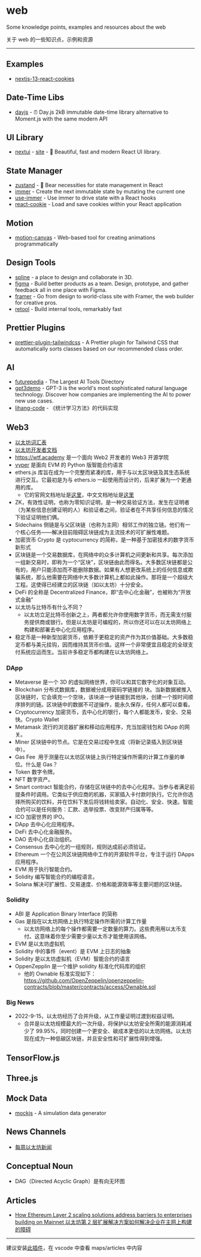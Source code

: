 # web

Some knowledge points, examples and resources about the web

关于 web 的一些知识点，示例和资源

---

## Examples

- [nextjs-13-react-cookies](https://github.com/tolerance-go/web/tree/main/examples/nextjs-13-react-cookies)

## Date-Time Libs

- [dayjs](https://github.com/iamkun/dayjs) - ⏰ Day.js 2kB immutable date-time library alternative to Moment.js with the same modern API

## UI Library

- [nextui](https://github.com/nextui-org/nextui) - [site](https://nextui.org/) - 🚀 Beautiful, fast and modern React UI library.

## State Manager

- [zustand](https://github.com/pmndrs/zustand) - 🐻 Bear necessities for state management in React
- [immer](https://github.com/immerjs/immer) - Create the next immutable state by mutating the current one
- [use-immer](https://github.com/immerjs/use-immer) - Use immer to drive state with a React hooks
- [react-cookie](https://github.com/reactivestack/cookies) - Load and save cookies within your React application

## Motion

- [motion-canvas](https://github.com/motion-canvas/motion-canvas) - Web-based tool for creating animations programmatically

## Design Tools

- [spline](https://spline.design/) - a place to design and collaborate in 3D.
- [figma](https://www.figma.com/) - Build better products as a team. Design, prototype, and gather feedback all in one place with Figma.
- [framer](https://www.framer.com/) - Go from design to world-class site with Framer, the web builder for creative pros.
- [retool](https://retool.com/) - Build internal tools, remarkably fast

## Prettier Plugins

- [prettier-plugin-tailwindcss](https://github.com/tailwindlabs/prettier-plugin-tailwindcss) - A Prettier plugin for Tailwind CSS that automatically sorts classes based on our recommended class order.

## AI

- [futurepedia](https://www.futurepedia.io/) - The Largest AI Tools Directory
- [gpt3demo](https://gpt3demo.com/) - GPT-3 is the world's most sophisticated natural language technology. Discover how companies are implementing the AI to power new use cases.
- [lihang-code](https://github.com/fengdu78/lihang-code) - 《统计学习方法》的代码实现

## Web3

- [以太坊词汇表](https://ethereum.org/zh/glossary/)
- [以太坊开发者文档](https://ethereum.org/zh/developers/)
- https://wtf.academy 是一个面向 Web2 开发者的 Web3 开源学院
- [vyper](https://github.com/vyperlang/vyper) 是面向 EVM 的 Python 版智能合约语言
- ethers.js 库旨在成为一个完整而紧凑的库，用于与以太区块链及其生态系统进行交互。它最初是为与 ethers.io 一起使用而设计的，后来扩展为一个更通用的库。
  - 它的官网文档地址是[这里](https://docs.ethers.org/v5/)，中文文档地址是[这里](https://learnblockchain.cn/ethers_v5/)
- ZK，有效性证明，也称为零知识证明，是一种交易验证方法，发生在证明者（为某些信息创建证明的人）和验证者之间，验证者在不共享任何信息的情况下验证证明他们俩。
- Sidechains 侧链是与父区块链（也称为主网）相邻工作的独立链。他们有一个核心任务——解决目前阻碍区块链成为主流技术的可扩展性难题。
- 加密货币 Crypto 是 cyptocurrency 的简称，是一种基于加密技术的数字货币新形式
- 区块链是一个交易数据库，在网络中的众多计算机之间更新和共享。每次添加一组新交易时，即称为一个“区块”，区块链由此而得名。大多数区块链都是公有的，用户只能添加而不能删除数据。如果有人想更改系统上的任何信息或欺骗系统，那么他需要在网络中大多数计算机上都如此操作。那将是一个超级大工程。这使得已经建立的区块链（如以太坊）十分安全。
- DeFi 的全称是 Decentralized Finance，即“去中心化金融”，也被称为“开放式金融”
- 以太坊与比特币有什么不同？
  - 以太坊立足比特币创新之上，两者都允许你使用数字货币，而无需支付服务提供商或银行。但是以太坊是可编程的，所以你还可以在以太坊网络上构建和部署去中心化应用程序。
- 稳定币是一种新型加密货币，依赖于更稳定的资产作为其价值基础。大多数稳定币都与美元挂钩，因而维持其货币价值。这样一个非常便宜且稳定的全球支付系统应运而生。当前许多稳定币都构建在以太坊网络上。

### DApp

- Metaverse 是一个 3D 的虚拟网络世界，你可以和其它数字化的对象互动。
- Blockchain 分布式数据库，数据被分成用密码学链接的 块。当新数据被推入区块链时，它会填充一个空块，该块进一步链接到其他块，创建一个按时间顺序排列的链。区块链中的数据不可逆操作，能永久保存，任何人都可以查看。
- Cryptocurrency 加密货币，去中心化的银行，每个人都能发币，安全、交易快。Crypto Wallet
- Metamask 流行的浏览器扩展和移动应用程序，充当加密钱包和 DApp 的网关。
- Miner 区块链中的节点。它是在交易过程中生成（将新记录插入到区块链中）。
- Gas Fee  用于测量在以太坊区块链上执行特定操作所需的计算工作量的单位。什么是 Gas？
- Token 数字令牌。
- NFT 数字资产。
- Smart contract 智能合约，存储在区块链中的去中心化程序。当参与者满足前提条件时调用。它类似于供应商的机器，买家插入卡付款时执行。它允许你选择所购买的饮料，并在饮料下发后将钱转给卖家。自动化、安全、快速。智能合约可以是任何服务：汇款、选举投票、改变财产归属等等。
- ICO 加密世界的 IPO。
- DApp 去中心化应用程序。
- DeFi 去中心化金融服务。
- DAO 去中心化自治组织。
- Consensus 去中心化的一组规则，规则达成前必须验证。
- Ethereum 一个在公共区块链网络中工作的开源软件平台，专注于运行 DApps 应用程序。
- EVM 用于执行智能合约。
- Solidity 编写智能合约的编程语言。
- Solana 解决可扩展性、交易速度、价格和能源效率等主要问题的区块链。

### Solidity

- ABI 是 Application Binary Interface 的简称
- Gas 是指在以太坊网络上执行特定操作所需的计算工作量
  - 以太坊网络上的每个操作都需要一定数量的算力。这些费用用以太币支付。这意味着你至少需要少量以太币才能使用该网络。
- EVM 是以太坊虚拟机
- Solidity 中的事件（event）是 EVM 上日志的抽象
- Solidity 是以太坊虚拟机（EVM）智能合约的语言
- OppenZepplin 是一个维护 solidity 标准化代码库的组织
  - 他的 Ownable 标准实现如下：
    https://github.com/OpenZeppelin/openzeppelin-contracts/blob/master/contracts/access/Ownable.sol

### Big News

- 2022-9-15，以太坊经历了合并升级，从工作量证明过渡到权益证明。
  - 合并是以太坊规模最大的一次升级，将保护以太坊安全所需的能源消耗减少了 99.95%，同时创建一个更安全、碳成本更低的以太坊网络。以太坊现在成为一种低碳区块链，并且安全性和可扩展性得到增强。

## TensorFlow.js

## Three.js

## Mock Data

- [mockjs](https://github.com/nuysoft/Mock) - A simulation data generator

## News Channels

- [每周以太坊新闻](https://weekinethereumnews.com/)

## Conceptual Noun

- DAG（Directed Acyclic Graph）是有向无环图

## Articles

- [How Ethereum Layer 2 scaling solutions address barriers to enterprises building on Mainnet 以太坊第 2 层扩展解决方案如何解决企业在主网上构建的障碍](https://tolerance-go.github.io/web3/articles/how-ethereum-layer-2-scaling-solutions-address-barriers-to-enterprises-building-on-mainnet)

---

建议安装[此插件](https://marketplace.visualstudio.com/items?itemName=george-alisson.html-preview-vscode)，在 vscode 中查看 maps/articles 中内容
